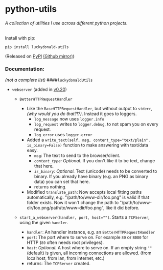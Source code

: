 # python-utils
###### A collection of utilities I use across different python projects.

Install with pip:
```shell
pip install luckydonald-utils
```    
 

(Released on [PyPI](https://pypi.python.org/pypi/luckydonald-utils) [(Github mirror)](https://github.com/luckydonald/python-utils/releases/))

### Documentation:
*(not a complete list)*
####```luckydonaldUtils```
- ```webserver``` (added in [v0.20](https://github.com/luckydonald/python-utils/releases/tag/v0.20))
	- ```BetterHTTPRequestHandler```
		- Like the ```BaseHTTPRequestHandler```, but without output to ```stderr```, *(why would you do that?!?)*. Instead it goes to loggers.
			- ```log_message``` now uses ```logger.info```
			- ```log_request``` writes to ```logger.debug```, to not spam you on every request.
			- ```log_error``` uses ```logger.error```
		- Added a ```write_text(self, msg, content_type="text/plain", is_binary=False)``` function to make answering with text/data easy.
			- ```msg```: The text to send to the browser/client.
			- *```content_type```: Optional.* If you don't like it to be text, change that here.
			- *```is_binary```: Optional.* Text (unicode) needs to be converted to binary. If you already have binary (e.g. an PNG as binary data) you can set that here.
			- returns nothing.
		- Modified ```translate_path```: Now accepts local fitting paths automatically,
		e.g. "/path/to/www-dir/foo.png" is valid if that folder exists. Now it won't change the path to "/path/to/www-dir/foo.png/path/to/www-dir/foo.png", like it did before.
	
	- ```start_a_webserver(handler, port, host="")```. 	Starts a ```TCPServer```, using the given ```handler```.
		- ```handler```: An handler instance, e.g. an ```BetterHTTPRequestHandler```
		- ```port```: The port where to serve on. For example ```80``` or ```8080``` for HTTP (```80``` often needs root privileges).
		- *```host```: Optional.* A host where to serve on. If an empty string ```""``` (default) is given, all incoming connections are allowed. (from localhost, from lan, from internet, etc.)
		- returns: The ```TCPServer``` created.